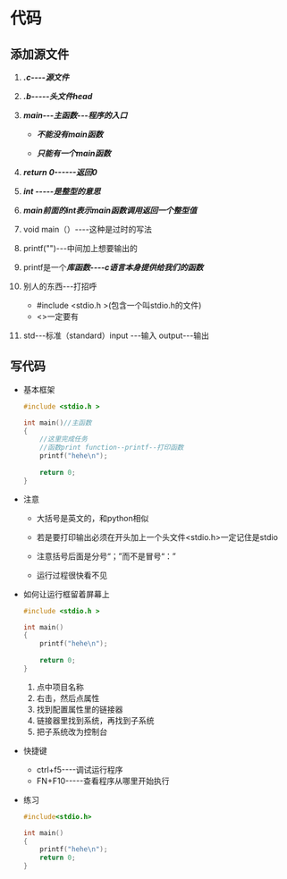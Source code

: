 # 代码

## 添加源文件

1. ***.c----源文件***

2. ***.b-----头文件head***

3. ***main---主函数---程序的入口***

   - ***不能没有main函数***

   - ***只能有一个main函数***

4. ***return 0------返回0***
5. ***int -----是整型的意思***
6. ***main前面的int表示main函数调用返回一个整型值***
7. void main（）----这种是过时的写法 
8. printf("")---中间加上想要输出的
9. printf是一个***库函数----c语言本身提供给我们的函数***
10. 别人的东西---打招呼
    - #include <stdio.h >(包含一个叫stdio.h的文件)
    - <>一定要有
11. std---标准（standard）input ---输入  output---输出 

## 写代码

- 基本框架

  ```c
  #include <stdio.h >
  
  int main()//主函数
  {
      //这里完成任务
      //函数print function--printf--打印函数
      printf("hehe\n");
      
      return 0;
  }    
  ```

- 注意

  - 大括号是英文的，和python相似

  - 若是要打印输出必须在开头加上一个头文件<stdio.h>一定记住是stdio
  - 注意括号后面是分号“；”而不是冒号“：”
  - 运行过程很快看不见

- 如何让运行框留着屏幕上

  ```c
  #include <stdio.h >
  
  int main()
  {
      printf("hehe\n");
      
      return 0;
  }    
  ```

  1. 点中项目名称
  2. 右击，然后点属性
  3. 找到配置属性里的链接器
  4. 链接器里找到系统，再找到子系统
  5. 把子系统改为控制台   

- 快捷键

  - ctrl+f5----调试运行程序
  - FN+F10-----查看程序从哪里开始执行

- 练习

  ```c
  #include<stdio.h>
  
  int main()
  {
      printf("hehe\n");
      return 0;
  }
  ```

  